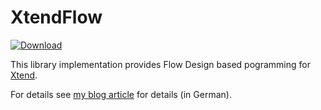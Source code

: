 XtendFlow
=========
[ ![Download](https://api.bintray.com/packages/kuniss/maven/de.grammarcraft.xtend.flow/images/download.svg) ](https://bintray.com/kuniss/maven/de.grammarcraft.xtend.flow/_latestVersion)

This library implementation provides Flow Design based pogramming for [Xtend](https://www.eclipse.org/xtend/). 

For details see [my blog article](http://blog.grammarcraft.de/2014/06/05/extend-your-flow-horizon-flow-design-mit-xtend/)
for details (in German).
